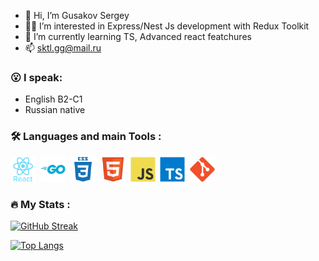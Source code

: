 - 👋 Hi, I’m Gusakov Sergey
- :man_technologist: I’m interested in Express/Nest Js development with Redux Toolkit
- 🌱 I’m currently learning TS, Advanced react featchures
- 📫 sktl.gg@mail.ru

### 😮 I speak:
- English B2-C1
- Russian native


### :hammer_and_wrench: Languages and main Tools :
<div>
  <img src="https://github.com/devicons/devicon/blob/master/icons/react/react-original-wordmark.svg" title="React" alt="React" width="40" height="40"/>&nbsp;
  <img src="https://github.com/devicons/devicon/blob/master/icons/go/go-original-wordmark.svg" title="Redux" alt="Redux " width="40" height="40"/>&nbsp;
  <img src="https://github.com/devicons/devicon/blob/master/icons/css3/css3-plain-wordmark.svg"  title="CSS3" alt="CSS" width="40" height="40"/>&nbsp;
  <img src="https://github.com/devicons/devicon/blob/master/icons/html5/html5-original.svg" title="HTML5" alt="HTML" width="40" height="40"/>&nbsp;
  <img src="https://github.com/devicons/devicon/blob/master/icons/javascript/javascript-original.svg" title="JavaScript" alt="JavaScript" width="40" height="40"/>&nbsp;
  <img src="https://github.com/devicons/devicon/blob/master/icons/typescript/typescript-original.svg" title="TypeScript" alt="TypeScript" width="40" height="40"/>&nbsp;
  <img src="https://github.com/devicons/devicon/blob/master/icons/git/git-original.svg" title="Git" alt="Git" width="40" height="40"/>&nbsp;
</div>


### :fire: My Stats :
[![GitHub Streak](http://github-readme-streak-stats.herokuapp.com?user=sktl9&theme=dark&background=000000)](https://git.io/streak-stats)

[![Top Langs](https://github-readme-stats.vercel.app/api/top-langs/?username=sktl9&layout=compact)](https://github.com/anuraghazra/github-readme-stats)

<!-- 
[<div><img align="left" src="/metrics.classic.svg"></div>](#)
[<img align="left" src="/metrics.plugin.languages.details.svg"> ](#)
[<img align="left" src="/metrics.plugin.isocalendar.fullyear.svg"> ](#)
[<img align="left" style="padding-left: 5px;" src="/metrics.plugin.topics.icons.svg"> ](#)  -->

<!---
Sergey is a ✨ special ✨ repository because its `README.md` (this file) appears on your GitHub profile.
You can click the Preview link to take a look at your changes.
--->
